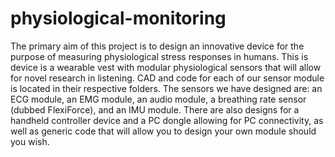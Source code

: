 # physiological-monitoring

The primary aim of this project is to design an innovative device for the purpose of measuring physiological stress responses in humans. This is device is a wearable vest with modular physiological sensors that will allow for novel research in listening.
CAD and code for each of our sensor module is located in their respective folders. The sensors we have designed are: an ECG module, an EMG module, an audio module, a breathing rate sensor (dubbed FlexiForce), and an IMU module. There are also designs for a handheld controller device and a PC dongle allowing for PC connectivity, as well as generic code that will allow you to design your own module should you wish.
